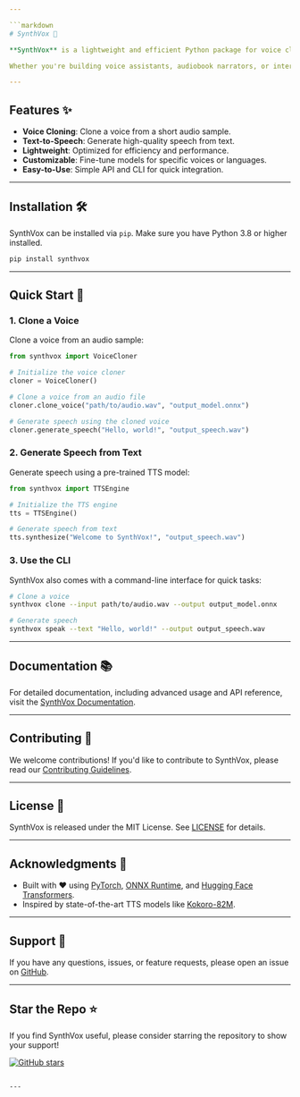 ```yaml
---

```markdown
# SynthVox 🎤

**SynthVox** is a lightweight and efficient Python package for voice cloning and text-to-speech (TTS) synthesis. Built on state-of-the-art TTS models, SynthVox allows you to clone voices, generate speech from text, and create personalized voice experiences with ease.

Whether you're building voice assistants, audiobook narrators, or interactive voice applications, SynthVox provides the tools you need to bring your ideas to life.

---
```


## Features ✨

- **Voice Cloning**: Clone a voice from a short audio sample.
- **Text-to-Speech**: Generate high-quality speech from text.
- **Lightweight**: Optimized for efficiency and performance.
- **Customizable**: Fine-tune models for specific voices or languages.
- **Easy-to-Use**: Simple API and CLI for quick integration.

---

## Installation 🛠️

SynthVox can be installed via `pip`. Make sure you have Python 3.8 or higher installed.

```bash
pip install synthvox
```

---

## Quick Start 🚀

### 1. Clone a Voice
Clone a voice from an audio sample:

```python
from synthvox import VoiceCloner

# Initialize the voice cloner
cloner = VoiceCloner()

# Clone a voice from an audio file
cloner.clone_voice("path/to/audio.wav", "output_model.onnx")

# Generate speech using the cloned voice
cloner.generate_speech("Hello, world!", "output_speech.wav")
```

### 2. Generate Speech from Text
Generate speech using a pre-trained TTS model:

```python
from synthvox import TTSEngine

# Initialize the TTS engine
tts = TTSEngine()

# Generate speech from text
tts.synthesize("Welcome to SynthVox!", "output_speech.wav")
```

### 3. Use the CLI
SynthVox also comes with a command-line interface for quick tasks:

```bash
# Clone a voice
synthvox clone --input path/to/audio.wav --output output_model.onnx

# Generate speech
synthvox speak --text "Hello, world!" --output output_speech.wav
```

---

## Documentation 📚

For detailed documentation, including advanced usage and API reference, visit the [SynthVox Documentation](https://github.com/yourusername/synthvox#readme).

---

## Contributing 🤝

We welcome contributions! If you'd like to contribute to SynthVox, please read our [Contributing Guidelines](CONTRIBUTING.md).

---

## License 📜

SynthVox is released under the MIT License. See [LICENSE](LICENSE) for details.

---

## Acknowledgments 🙏

- Built with ❤️ using [PyTorch](https://pytorch.org/), [ONNX Runtime](https://onnxruntime.ai/), and [Hugging Face Transformers](https://huggingface.co/).
- Inspired by state-of-the-art TTS models like [Kokoro-82M](https://huggingface.co/hexgrad/Kokoro-82M).

---

## Support 💬

If you have any questions, issues, or feature requests, please open an issue on [GitHub](https://github.com/yourusername/synthvox/issues).

---

## Star the Repo ⭐

If you find SynthVox useful, please consider starring the repository to show your support!

[![GitHub stars](https://img.shields.io/github/stars/yourusername/synthvox?style=social)](https://github.com/yourusername/synthvox)
```

---